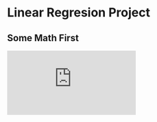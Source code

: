 # Linear Regresion Project

## Some Math First

![equation](http://www.sciweavers.org/tex2img.php?eq=a%20%3D%20%20%5Cfrac%7B%20%5Csum_%7Bi%3D1%7D%5En%20%20%5Cbig%28%20x_%7Bi%7D%20%20-%20%20%5Coverline%7Bx%7D%20%5Cbig%29%20%5Cbig%28y_%7Bi%7D%20-%20%20%5Coverline%7By%7D%20%5Cbig%29%20%20%7D%7B%20%20%5Csum_%7Bi%3D1%7D%5En%20%5Cbig%28x_%7Bi%7D%20-%20%20%5Coverline%7Bx%7D%20%5Cbig%29%20%5E%7B2%7D%20%7D%20%0A&bc=White&fc=Black&im=jpg&fs=18&ff=txfonts&edit=0)